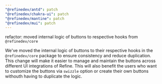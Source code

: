 ```yaml
---
"@refinedev/antd": patch
"@refinedev/chakra-ui": patch
"@refinedev/mantine": patch
"@refinedev/mui": patch
---
```


refactor: moved internal logic of buttons to respective hooks from `@refinedev/core`

We've moved the internal logic of buttons to their respective hooks in the `@refinedev/core` package to ensure consistency and reduce duplication. This change will make it easier to manage and maintain the buttons across different UI integrations of Refine. This will also benefit the users who want to customize the buttons via `swizzle` option or create their own buttons withouth having to duplicate the logic.
